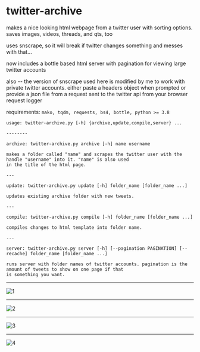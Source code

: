 # twitter-archive

makes a nice looking html webpage from a twitter user with sorting options. saves images, videos, threads, and qts, too

uses snscrape, so it will break if twitter changes something and messes with that...

now includes a bottle based html server with pagination for viewing large twitter accounts

also -- the version of snscrape used here is modified by me to work with private twitter accounts. either paste a headers object when prompted or provide a json file from a request sent to the twitter api from your browser request logger

requirements: `mako, tqdm, requests, bs4, bottle, python >= 3.8`

	usage: twitter-archive.py [-h] {archive,update,compile,server} ...

	--------

	archive: twitter-archive.py archive [-h] name username
	
	makes a folder called "name" and scrapes the twitter user with the handle "username" into it. "name" is also used
    in the title of the html page.

	---
	
	update: twitter-archive.py update [-h] folder_name [folder_name ...]
	
	updates existing archive folder with new tweets.
	
	--- 

	compile: twitter-archive.py compile [-h] folder_name [folder_name ...]

	compiles changes to html template into folder name.

	--- 

    server: twitter-archive.py server [-h] [--pagination PAGINATION] [--recache] folder_name [folder_name ...]

    runs server with folder names of twitter accounts. pagination is the amount of tweets to show on one page if that
    is something you want.

---

![1](../extra/screenshots/1.png)

---

![2](../extra/screenshots/2.png)

---

![3](../extra/screenshots/3.png)

---

![4](../extra/screenshots/4.png)
